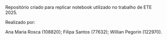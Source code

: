 Repositório criado para replicar notebook utilizado no trabalho de ETE 2025.

Realizado por:

Ana Maria Rosca (108820);
Filipa Santos (77632);
Willian Pegorin (122970).
